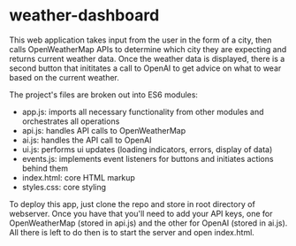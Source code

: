 # weather-dashboard

This web application takes input from the user in the form of a city, then calls OpenWeatherMap APIs to determine which city they are expecting and returns current weather data.  Once the weather data is displayed, there is a second button that inititates a call to OpenAI to get advice on what to wear based on the current weather.

The project's files are broken out into ES6 modules:
 - app.js: imports all necessary functionality from other modules and orchestrates all operations
 - api.js: handles API calls to OpenWeatherMap
 - ai.js: handles the API call to OpenAI
 - ui.js: performs ui updates (loading indicators, errors, display of data)
 - events.js: implements event listeners for buttons and initiates actions behind them
 - index.html: core HTML markup
 - styles.css: core styling

 To deploy this app, just clone the repo and store in root directory of webserver.  Once you have that you'll need to add your API keys, one for OpenWeatherMap (stored in api.js) and the other for OpenAI (stored in ai.js).  All there is left to do then is to start the server and open index.html.